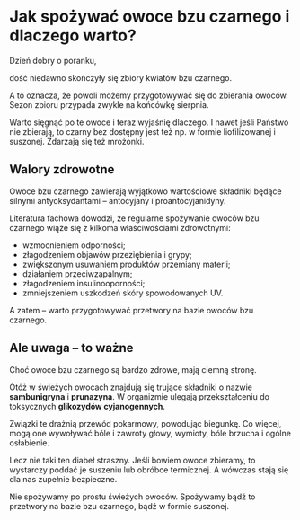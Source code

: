 # Jak spożywać owoce bzu czarnego i dlaczego warto?

Dzień dobry o poranku,

dość niedawno skończyły się zbiory kwiatów bzu czarnego.

A to oznacza, że powoli możemy przygotowywać się do zbierania owoców. Sezon zbioru przypada zwykle na końcówkę sierpnia.

Warto sięgnąć po te owoce i teraz wyjaśnię dlaczego. I nawet jeśli Państwo nie zbierają, to czarny bez dostępny jest też np. w formie liofilizowanej i suszonej. Zdarzają się też mrożonki.

## Walory zdrowotne

Owoce bzu czarnego zawierają wyjątkowo wartościowe składniki będące silnymi antyoksydantami – antocyjany i proantocyjanidyny.

Literatura fachowa dowodzi, że regularne spożywanie owoców bzu czarnego wiąże się z kilkoma właściwościami zdrowotnymi:

- wzmocnieniem odporności;
- złagodzeniem objawów przeziębienia i grypy;
- zwiększonym usuwaniem produktów przemiany materii;
- działaniem przeciwzapalnym;
- złagodzeniem insulinooporności;
- zmniejszeniem uszkodzeń skóry spowodowanych UV.

A zatem – warto przygotowywać przetwory na bazie owoców bzu czarnego.

## Ale uwaga – to ważne

Choć owoce bzu czarnego są bardzo zdrowe, mają ciemną stronę.

Otóż w świeżych owocach znajdują się trujące składniki o nazwie **sambunigryna** i **prunazyna**. W organizmie ulegają przekształceniu do toksycznych **glikozydów cyjanogennych**.

Związki te drażnią przewód pokarmowy, powodując biegunkę. Co więcej, mogą one wywoływać bóle i zawroty głowy, wymioty, bóle brzucha i ogólne osłabienie.

Lecz nie taki ten diabeł straszny. Jeśli bowiem owoce zbieramy, to wystarczy poddać je suszeniu lub obróbce termicznej. A wówczas stają się dla nas zupełnie bezpieczne.

Nie spożywamy po prostu świeżych owoców. Spożywamy bądź to przetwory na bazie bzu czarnego, bądź w formie suszonej.

